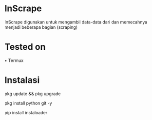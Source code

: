 # InScrape
InScrape digunakan untuk mengambil data-data dari dan memecahnya menjadi beberapa bagian (scraping)

# Tested on
• Termux

# Instalasi
pkg update && pkg upgrade

pkg install python git -y

pip install instaloader

